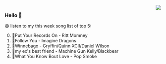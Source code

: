 <img align="right"  src="https://github-readme-stats.vercel.app/api/top-langs/?username=kvnZero" />

### Hello 👋

😄 listen to my this week song list of top 5:

0. 🌈Put Your Records On - Ritt Momney
1. 🌈Follow You - Imagine Dragons
2. 🌈Winnebago - Gryffin/Quinn XCII/Daniel Wilson
3. 🌈my ex's best friend - Machine Gun Kelly/Blackbear
4. 🌈What You Know Bout Love - Pop Smoke

